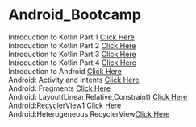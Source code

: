 # Android_Bootcamp
Introduction to Kotlin Part 1 [Click Here](https://github.com/anuj1317/Android_Bootcamp/tree/Kotlin1-Sept21)<br>
Introduction to Kotlin Part 2 [Click Here](https://github.com/anuj1317/Android_Bootcamp/tree/Kotlin-part2-Sept22)<br>
Introduction to Kotlin Part 3 [Click Here](https://github.com/anuj1317/Android_Bootcamp/tree/Kotlin-part3-Sept24)<br>
Introduction to Kotlin Part 4 [Click Here](https://github.com/anuj1317/Android_Bootcamp/tree/Kotlin-Part4-27-Sept)<br>
Introduction to Android [Click Here](https://github.com/anuj1317/Android_Bootcamp/tree/Intro_to_App_29-Sept)<br>
Android: Activity and Intents [Click Here](https://github.com/anuj1317/Android_Bootcamp/tree/activity-30Sept)<br>
Android: Fragments [Click Here](https://github.com/anuj1317/fragments_imp)<br>
Android: Layout(Linear,Relative,Constraint) [Click Here](https://github.com/anuj1317/Android_Bootcamp/tree/Layout_Design-4Oct)<br>
Android:RecyclerView1 [Click Here](https://github.com/anuj1317/Android_Bootcamp/tree/Recyclerview1-5oct)<br>
Android:Heterogeneous RecyclerView[Click Here](https://github.com/anuj1317/Android_Bootcamp/tree/Recyclerview2-8oct)<br>
